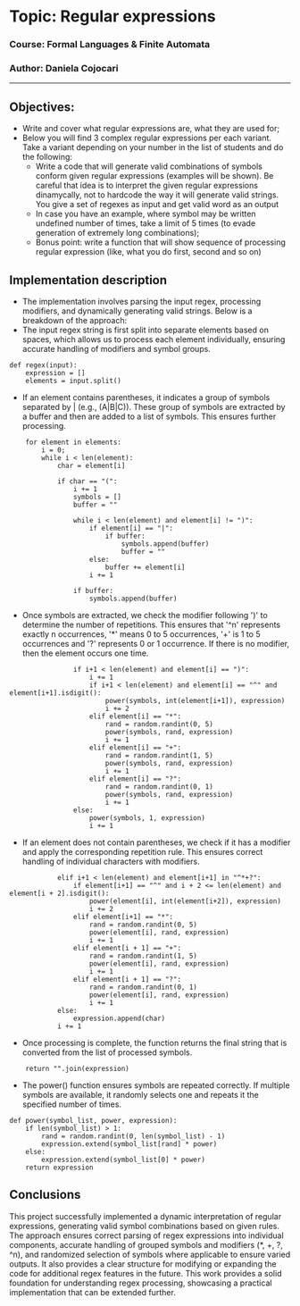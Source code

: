 # Topic: Regular expressions

### Course: Formal Languages & Finite Automata
### Author: Daniela Cojocari

----
## Objectives:

* Write and cover what regular expressions are, what they are used for;
* Below you will find 3 complex regular expressions per each variant. Take a variant depending on your number in the list of students and do the following:
  * Write a code that will generate valid combinations of symbols conform given regular expressions (examples will be shown). Be careful that idea is to interpret the given regular expressions dinamycally, not to hardcode the way it will generate valid strings. You give a set of regexes as input and get valid word as an output 
  * In case you have an example, where symbol may be written undefined number of times, take a limit of 5 times (to evade generation of extremely long combinations); 
  * Bonus point: write a function that will show sequence of processing regular expression (like, what you do first, second and so on)


## Implementation description

* The implementation involves parsing the input regex, processing modifiers, and dynamically generating valid strings.
Below is a breakdown of the approach:
* The input regex string is first split into separate elements based on spaces, which allows us to process each element
individually, ensuring accurate handling of modifiers and symbol groups.
```
def regex(input):
    expression = []
    elements = input.split()
```

* If an element contains parentheses, it indicates a group of symbols separated by | (e.g., (A|B|C)). These group of 
symbols are extracted by a buffer and then are added to a list of symbols. This ensures further processing.
```
    for element in elements:
        i = 0;
        while i < len(element):
            char = element[i]

            if char == "(":
                i += 1
                symbols = []
                buffer = ""

                while i < len(element) and element[i] != ")":
                    if element[i] == "|":
                        if buffer:
                            symbols.append(buffer)
                            buffer = ""
                    else:
                        buffer += element[i]
                    i += 1

                if buffer:
                    symbols.append(buffer)
```

* Once symbols are extracted, we check the modifier following ')' to determine the number of repetitions. This ensures 
that '^n' represents exactly n occurrences, '*' means 0 to 5 occurrences, '+' is 1 to 5 occurrences and '?' represents 0
or 1 occurrence. If there is no modifier, then the element occurs one time.
```
                if i+1 < len(element) and element[i] == ")":
                    i += 1
                    if i+1 < len(element) and element[i] == "^" and element[i+1].isdigit():
                        power(symbols, int(element[i+1]), expression)
                        i += 2
                    elif element[i] == "*":
                        rand = random.randint(0, 5)
                        power(symbols, rand, expression)
                        i += 1
                    elif element[i] == "+":
                        rand = random.randint(1, 5)
                        power(symbols, rand, expression)
                        i += 1
                    elif element[i] == "?":
                        rand = random.randint(0, 1)
                        power(symbols, rand, expression)
                        i += 1
                else:
                    power(symbols, 1, expression)
                    i += 1
```

* If an element does not contain parentheses, we check if it has a modifier and apply the corresponding repetition rule.
This ensures correct handling of individual characters with modifiers.
```
            elif i+1 < len(element) and element[i+1] in "^*+?":
                if element[i+1] == "^" and i + 2 <= len(element) and element[i + 2].isdigit():
                    power(element[i], int(element[i+2]), expression)
                    i += 2
                elif element[i+1] == "*":
                    rand = random.randint(0, 5)
                    power(element[i], rand, expression)
                    i += 1
                elif element[i + 1] == "+":
                    rand = random.randint(1, 5)
                    power(element[i], rand, expression)
                    i += 1
                elif element[i + 1] == "?":
                    rand = random.randint(0, 1)
                    power(element[i], rand, expression)
                    i += 1
            else:
                expression.append(char)
            i += 1
```

* Once processing is complete, the function returns the final string that is converted from the list of processed symbols.
```
    return "".join(expression)

```

* The power() function ensures symbols are repeated correctly. If multiple symbols are available, it randomly selects
one and repeats it the specified number of times.
```
def power(symbol_list, power, expression):
    if len(symbol_list) > 1:
        rand = random.randint(0, len(symbol_list) - 1)
        expression.extend(symbol_list[rand] * power)
    else:
        expression.extend(symbol_list[0] * power)
    return expression
```


## Conclusions 
This project successfully implemented a dynamic interpretation of regular expressions, generating valid symbol 
combinations based on given rules. The approach ensures correct parsing of regex expressions into individual components, 
accurate handling of grouped symbols and modifiers (*, +, ?, ^n), and randomized selection of symbols where applicable 
to ensure varied outputs. It also provides a clear structure for modifying or expanding the code for additional regex 
features in the future. This work provides a solid foundation for understanding regex processing, showcasing a practical
implementation that can be extended further.
